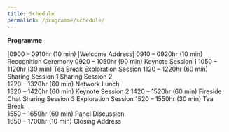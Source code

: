```yaml
---
title: Schedule
permalink: /programme/schedule/
---
```

**Programme**

|0900 – 0910hr (10 min)	|Welcome Address|
0910 – 0920hr
(10 min)	Recognition Ceremony
0920 – 1050hr
(90 min)	Keynote Session 1
1050 – 1120hr
(30 min)	Tea Break	Exploration Session
1120 – 1220hr
(60 min)	Sharing Session 1	Sharing Session 2	
1220 – 1320hr
(60 min)	Network Lunch	
1320 – 1420hr
(60 min)	Keynote Session 2
1420 – 1520hr
(60 min)	Fireside Chat	Sharing Session 3	Exploration Session
1520 – 1550hr
(30 min)	Tea Break	
1550 – 1650hr
(60 min)	Panel Discussion	
1650 – 1700hr
(10 min)	Closing Address
